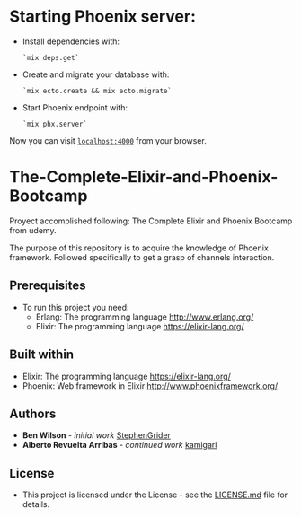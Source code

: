 # Starting Phoenix server:

* Install dependencies with:

      `mix deps.get`

* Create and migrate your database with:

      `mix ecto.create && mix ecto.migrate`

* Start Phoenix endpoint with:

      `mix phx.server`

Now you can visit [`localhost:4000`](http://localhost:4000) from your browser.

# The-Complete-Elixir-and-Phoenix-Bootcamp

Proyect accomplished following: The Complete Elixir and Phoenix Bootcamp from udemy.

The purpose of this repository is to acquire the knowledge of Phoenix framework. Followed specifically to get a grasp of channels interaction.

## Prerequisites

  * To run this project you need:
    * Erlang: The programming language http://www.erlang.org/
    * Elixir: The programming language https://elixir-lang.org/

## Built within

* Elixir: The programming language https://elixir-lang.org/
* Phoenix: Web framework in Elixir http://www.phoenixframework.org/

## Authors

* **Ben Wilson** - *initial work* [StephenGrider](https://github.com/StephenGrider)
* **Alberto Revuelta Arribas** - *continued work* [kamigari](https://github.com/kamigari)

## License

* This project is licensed under the License - see the [LICENSE.md](LICENSE.md) file for details.
